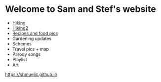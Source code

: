 # Welcome to Sam and Stef's website
- [Hiking](https://shmuelic.github.io/hiking-photos)
- [Hiking2](https://shmuelic.github.io/hiking)
- [Recipes and food pics](https://shmuelic.github.io/recipes)
- Gardening updates
- Schemes
- Travel pics + map
- Parody songs
- Playlist
- [Art](https://shmuelic.github.io/arty)

https://shmuelic.github.io


